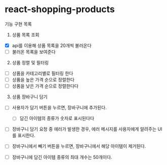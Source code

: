 # react-shopping-products

기능 구현 목록
1. 상품 목록 조회
- [x] api를 이용해 상품 목록을 20개씩 불러온다
- [ ] 불러온 목록을 보여준다
2. 상품 정렬 및 필터링
- [ ] 상품을 카테고리별로 필터링 한다
- [ ] 상품을 높은 가격 순으로 정렬한다
- [ ] 상품을 낮은 가격 순으로 정렬한다다
3. 상품 장바구니 담기
- [ ] 사용자가 담기 버튼을 누르면, 장바구니에 추가된다.
    - [ ] 담긴 아이템의 종류가 숫자로 표시된다다
- [ ] 장바구니 담기 요청 중 에러가 발생한 경우, 에러 메시지를 사용자에게 알려주는 UI를 표시한다.
- [ ] 장바구니에서 빼기 버튼을 누르면, 장바구니에서 해당 아이템이 제거된다.
- [ ] 장바구니에 담긴 아이템 종류의 최대 개수는 50개이다.
  